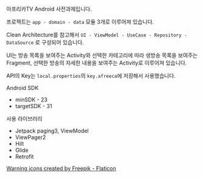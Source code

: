 아프리카TV Android 사전과제입니다.

프로젝트는 `app - domain - data` 모듈 3개로 이루어져 있습니다.

Clean Architecture를 참고해서 `UI - ViewModel - UseCase - Repository - DataSource` 로 구성되어 있습니다.

UI는 방송 목록을 보여주는 Activity와 선택한 카테고리에 따라 생방송 목록을 보여주는 Fragment, 선택한 방송의 자세한 내용을 보여주는 Activity로 이루어져
있습니다.

API의 Key는 `local.properties`의 `key.afreeca`에 저장해서 사용했습니다.



Android SDK

- minSDK - 23
- targetSDK - 31

사용 라이브러리

- Jetpack paging3, ViewModel
- ViewPager2
- Hilt
- Glide
- Retrofit

<a href="https://www.flaticon.com/free-icons/warning" title="warning icons">Warning icons created by
Freepik - Flaticon</a>
